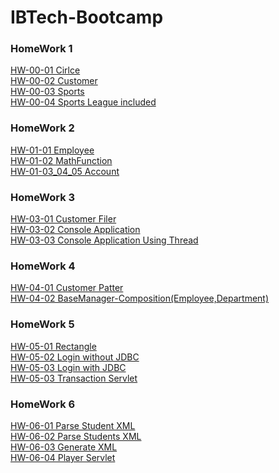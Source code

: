 # IBTech-Bootcamp
### HomeWork 1
[HW-00-01 Cirlce](https://github.com/kamrankamilli/IBTech-Bootcamp/tree/main/hw1/HomeWork00/src/com/homework01/geometry)
<br/>
[HW-00-02 Customer](https://github.com/kamrankamilli/IBTech-Bootcamp/tree/main/hw1/HomeWork00/src/com/homework02/sales)
<br/>
[HW-00-03 Sports](https://github.com/kamrankamilli/IBTech-Bootcamp/tree/main/hw1/HomeWork00/src/com/homework03_04/sports)
<br/>
[HW-00-04 Sports League included](https://github.com/kamrankamilli/IBTech-Bootcamp/tree/main/hw1/HomeWork00/src/com/homework03_04/sports)
<br/>
### HomeWork 2
[HW-01-01 Employee](https://github.com/kamrankamilli/IBTech-Bootcamp/tree/main/hw2/HomeWork01/src/com/homework01/employee)
<br/>
[HW-01-02 MathFunction](https://github.com/kamrankamilli/IBTech-Bootcamp/tree/main/hw2/HomeWork01/src/com/homework02/math)
<br/>
[HW-01-03_04_05 Account](https://github.com/kamrankamilli/IBTech-Bootcamp/tree/main/hw2/HomeWork01/src/com/homework03/account)
<br/>
### HomeWork 3
[HW-03-01 Customer Filer](https://github.com/kamrankamilli/IBTech-Bootcamp/tree/main/hw3/HomeWork03/src/com/homework01/filer)
<br/>
[HW-03-02 Console Application](https://github.com/kamrankamilli/IBTech-Bootcamp/tree/main/hw3/HomeWork03/src/com/homework02/consoleapplication)
<br/>
[HW-03-03 Console Application Using Thread](https://github.com/kamrankamilli/IBTech-Bootcamp/tree/main/hw3/HomeWork03/src/com/homework03/cnslappusingthread)
<br/>
### HomeWork 4
[HW-04-01 Customer Patter](https://github.com/kamrankamilli/IBTech-Bootcamp/tree/main/hw4/HomeWork04/src/com/homework01/customerpattern)
<br/>
[HW-04-02 BaseManager-Composition(Employee,Department)](https://github.com/kamrankamilli/IBTech-Bootcamp/tree/main/hw4/HomeWork04/src/com/homework02/composition)
<br/>
### HomeWork 5
[HW-05-01 Rectangle](https://github.com/kamrankamilli/IBTech-Bootcamp/tree/main/hw5/HomeWork05-01)
<br/>
[HW-05-02 Login without JDBC](https://github.com/kamrankamilli/IBTech-Bootcamp/tree/main/hw5/HomeWork05-02a)
<br/>
[HW-05-03 Login with JDBC](https://github.com/kamrankamilli/IBTech-Bootcamp/tree/main/hw5/HomeWork05-02b)
<br/>
[HW-05-03 Transaction Servlet](https://github.com/kamrankamilli/IBTech-Bootcamp/tree/main/hw5/HomeWork05-03)
<br/>
### HomeWork 6
[HW-06-01 Parse Student XML](https://github.com/kamrankamilli/IBTech-Bootcamp/tree/main/hw6/HomeWork06/src/main/java/com/homework01)
<br/>
[HW-06-02 Parse Students XML](https://github.com/kamrankamilli/IBTech-Bootcamp/tree/main/hw6/HomeWork06/src/main/java/com/homework02)
<br/>
[HW-06-03 Generate XML](https://github.com/kamrankamilli/IBTech-Bootcamp/tree/main/hw6/HomeWork06/src/main/java/com/homework03)
<br/>
[HW-06-04 Player Servlet](https://github.com/kamrankamilli/IBTech-Bootcamp/tree/main/hw6/HomeWork06-04)

